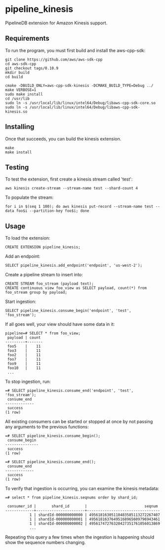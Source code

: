 # pipeline_kinesis

PipelineDB extension for Amazon Kinesis support.

## Requirements

To run the program, you must first build and install the aws-cpp-sdk:

```
git clone https://github.com/aws/aws-sdk-cpp
cd aws-sdk-cpp
git checkout tags/0.10.9
mkdir build
cd build

cmake -DBUILD_ONLY=aws-cpp-sdk-kinesis -DCMAKE_BUILD_TYPE=Debug ../
make VERBOSE=1
sudo make install
cd /usr/lib
sudo ln -s /usr/local/lib/linux/intel64/Debug/libaws-cpp-sdk-core.so
sudo ln -s /usr/local/lib/linux/intel64/Debug/libaws-cpp-sdk-kinesis.so 
```

## Installing

Once that succeeds, you can build the kinesis extension.

```
make
make install
```

## Testing

To test the extension, first create a kinesis stream called 'test':

```
aws kinesis create-stream --stream-name test --shard-count 4
```

To populate the stream:

```
for i in $(seq 1 100); do aws kinesis put-record --stream-name test --data foo$i --partition-key foo$i; done
```

## Usage

To load the extension:

```
CREATE EXTENSION pipeline_kinesis;
```

Add an endpoint:

```
SELECT pipeline_kinesis.add_endpoint('endpoint', 'us-west-2');
```

Create a pipeline stream to insert into:

```
CREATE STREAM foo_stream (payload text);
CREATE continuous view foo_view as SELECT payload, count(*) from foo_stream group by payload;
```

Start ingestion:

```
SELECT pipeline_kinesis.consume_begin('endpoint', 'test', 'foo_stream');
```

If all goes well, your view should have some data in it:

```
pipeline=# SELECT * from foo_view;
 payload | count 
---------+-------
 foo5    |    11
 foo3    |    11
 foo2    |    11
 foo7    |    11
 foo9    |    11
 foo10   |    11
 ...
```

To stop ingestion, run:

```
=# SELECT pipeline_kinesis.consume_end('endpoint', 'test', 'foo_stream');
 consume_end
-------------
 success
(1 row)
```

All existing consumers can be started or stopped at once by not passing any arguments to the previous functions:

```
=# SELECT pipeline_kinesis.consume_begin();
 consume_begin
---------------
 success
(1 row)

=# SELECT pipeline_kinesis.consume_end();
 consume_end
-------------
 success
(1 row)
```

To verify that ingestion is occurring, you can examine the kinesis metadata:

```
=# select * from pipeline_kinesis.seqnums order by shard_id;

 consumer_id |       shard_id       |                          seqnum 
-------------+----------------------+---------------------------------
           1 | shardId-000000000000 | 49561816305110483585113272267407
           1 | shardId-000000000001 | 49561816376495168965609796943461
           1 | shardId-000000000002 | 49561747276320427351761056013869
		   ...
```

Repeating this query a few times when the ingestion is happening should show 
the sequence numbers changing.

